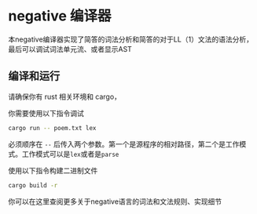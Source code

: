 # negative 编译器

本negative编译器实现了简答的词法分析和简答的对于LL（1）文法的语法分析，最后可以调试词法单元流、或者显示AST

## 编译和运行

请确保你有 rust 相关环境和 cargo，

你需要使用以下指令调试

```bash
cargo run -- poem.txt lex
```

必须顺序在 `--` 后传入两个参数。第一个是源程序的相对路径，第二个是工作模式。工作模式可以是`lex`或者是`parse`

使用以下指令构建二进制文件

```bash
cargo build -r
```

你可以在这里查阅更多关于negative语言的词法和文法规则、实现细节
